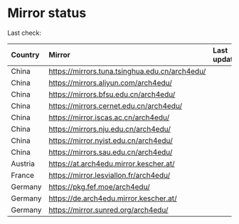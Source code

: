 <script src="./time.js"></script>
# Mirror status
Last check: <script type="text/javascript">localize(1709864719.6054294);</script>

|Country|Mirror|Last update|
|:------|:-----|:----------|
|China|https://mirrors.tuna.tsinghua.edu.cn/arch4edu/|<script type="text/javascript">localize(1709836393);</script>|
|China|https://mirrors.aliyun.com/arch4edu/|<script type="text/javascript">localize(1709836393);</script>|
|China|https://mirrors.bfsu.edu.cn/arch4edu/|<script type="text/javascript">localize(1709836393);</script>|
|China|https://mirrors.cernet.edu.cn/arch4edu/|<script type="text/javascript">localize(1709836393);</script>|
|China|https://mirror.iscas.ac.cn/arch4edu/|<script type="text/javascript">localize(1709836393);</script>|
|China|https://mirrors.nju.edu.cn/arch4edu/|<script type="text/javascript">localize(1709836393);</script>|
|China|https://mirror.nyist.edu.cn/arch4edu/|<script type="text/javascript">localize(1709836393);</script>|
|China|https://mirrors.sau.edu.cn/arch4edu/|<script type="text/javascript">localize(1709836393);</script>|
|Austria|https://at.arch4edu.mirror.kescher.at/|<script type="text/javascript">localize(1709836393);</script>|
|France|https://mirror.lesviallon.fr/arch4edu/|<script type="text/javascript">localize(1709836393);</script>|
|Germany|https://pkg.fef.moe/arch4edu/|<script type="text/javascript">localize(1709836393);</script>|
|Germany|https://de.arch4edu.mirror.kescher.at/|<script type="text/javascript">localize(1709836393);</script>|
|Germany|https://mirror.sunred.org/arch4edu/|<script type="text/javascript">localize(1709836393);</script>|

<script src="./tablefilter/tablefilter.js"></script>
<script src="./table.js"></script>